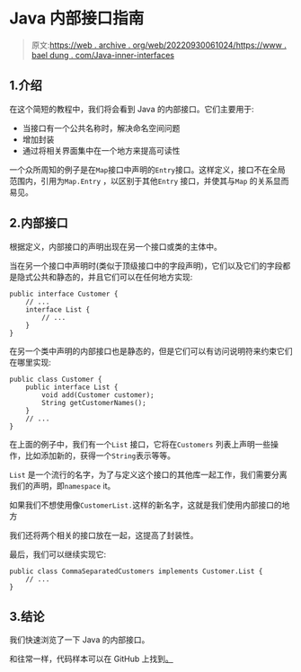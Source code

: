 # Java 内部接口指南

> 原文:[https://web . archive . org/web/20220930061024/https://www . bael dung . com/Java-inner-interfaces](https://web.archive.org/web/20220930061024/https://www.baeldung.com/java-inner-interfaces)

## 1.介绍

在这个简短的教程中，我们将会看到 Java 的内部接口。它们主要用于:

*   当接口有一个公共名称时，解决命名空间问题
*   增加封装
*   通过将相关界面集中在一个地方来提高可读性

一个众所周知的例子是在`Map`接口中声明的`Entry`接口。这样定义，接口不在全局范围内，引用为`Map.Entry` ，以区别于其他`Entry` 接口，并使其与`Map` 的关系显而易见。

## 2.内部接口

根据定义，内部接口的声明出现在另一个接口或类的主体中。

当在另一个接口中声明时(类似于顶级接口中的字段声明)，它们以及它们的字段都是隐式公共和静态的，并且它们可以在任何地方实现:

```
public interface Customer {
    // ...
    interface List {
        // ...
    }
}
```

在另一个类中声明的内部接口也是静态的，但是它们可以有访问说明符来约束它们在哪里实现:

```
public class Customer {
    public interface List {
        void add(Customer customer);
        String getCustomerNames();
    }
    // ...
}
```

在上面的例子中，我们有一个`List` 接口，它将在`Customers` 列表上声明一些操作，比如添加新的，获得一个`String`表示等等。

`List` 是一个流行的名字，为了与定义这个接口的其他库一起工作，我们需要分离我们的声明，即`namespace` it。

如果我们不想使用像`CustomerList.`这样的新名字，这就是我们使用内部接口的地方

我们还将两个相关的接口放在一起，这提高了封装性。

最后，我们可以继续实现它:

```
public class CommaSeparatedCustomers implements Customer.List {
    // ...
}
```

## 3.结论

我们快速浏览了一下 Java 的内部接口。

和往常一样，代码样本可以在 GitHub 上找到[。](https://web.archive.org/web/20220523153642/https://github.com/eugenp/tutorials/tree/master/core-java-modules/core-java-lang-oop-inheritance)
